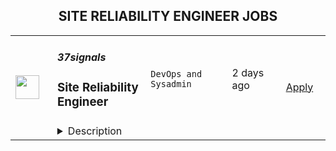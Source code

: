 <div align="center"><h2>SITE RELIABILITY ENGINEER JOBS</h2></div><table><tr>
                <td width="100" height="100" rowspan="2">
                    <img src="https://wwr-pro.s3.amazonaws.com/logos/0081/6107/logo.gif" width="38px" height="auto">
                </td>
                <td width="300">
                    <h5>37signals</h5>
                    <h3> Site Reliability Engineer</h3>
                </td>
                <td width="300">
                    <code>DevOps and Sysadmin</code>
                </td>
                <td width="200">
                <text>2 days ago</text>
                </td>
                <td width="100" rowspan="2">
                <a href="https://weworkremotely.com/remote-jobs/37signals-site-reliability-engineer" align="right" target="_blank">Apply</a>
                </td>
            </tr>
            <tr>
                <td colspan="3">
                <details><summary>Description</summary>
                <img src="https://we-work-remotely.imgix.net/logos/0081/6107/logo.gif?ixlib=rails-4.0.0&w=50&h=50&dpr=2&fit=fill&auto=compress" />

<p>
  <strong>Headquarters:</strong> Remote (Global)
    <br /><strong>URL:</strong> <a href="https://37signals.com">https://37signals.com</a>
</p>

<div>
<a href="https://37signals.com/">37signals</a> is hiring Site Reliability Engineers (SREs) for our Operations team to help us deliver fast and reliable applications to our customers – <a href="https://basecamp.com/">Basecamp</a> &amp; <a href="https://hey.com/">HEY</a>. Infrastructure for our apps exists in colocated data centers and in the cloud.<br><br><strong>About the work<br></strong>The job of operating fast and reliable systems is mainly about making life as boring as possible by considering and mitigating all the things that <em>could</em> go wrong before they can go wrong. Operations shines the brightest when there's nothing to see – systems just run. But getting there and sustaining that is challenging work.<br><br>It's also impossible to get it perfect all the time! So part of the work includes being available for on-call duty, which may include getting woken up in the middle of the night when it's your turn to be first responder. We rotate that responsibility on a regular schedule, and you won't be on your own during your first several months.<br><br>Here are some things we’ve worked on recently that might give you a better sense of what you’ll be doing day to day:<br><br>
</div><ul>
<li>Integrate and optimize rspamd for inbound and outbound mail pipelines</li>
<li>Modify and extend Terraform configurations for managing AWS resources</li>
<li>Practice incident response procedures including service failovers</li>
<li>Provision and load test both on-premise and cloud-based infrastructure</li>
<li>Manage database schema changes using pt-online-schema-change</li>
<li>Upgrade production Kubernetes clusters to a new release</li>
<li>Migrate workloads from cloud to onprem or vice-versa</li>
<li>Deploy and operate database clusters built with MySQL</li>
</ul><div>
<br>While most of your time will be spent supporting Basecamp, HEY, and any new software we may launch, you'll also maintain our legacy apps <a href="https://basecamp.com/about/policies/until-the-end-of-the-internet">until the end of the Internet</a>. You need to be as comfortable helping pay down technical debt from our past as you are building for the future.<br><br>You’ll be working hand-in-hand with a tight knit, globally distributed team that is always there to answer questions and share their collective wisdom at each step of the way. And your experience and background will join ours. We have worlds to learn and we’re eager to do it together. You can expect to teach us, coach us, and expect the same in return.<br><br><strong>About you<br></strong>We're looking to hire 2-3 new teammates at this time, and we're looking for candidates with different levels of experience. Maybe you're early in your career and are looking for a company where you can grow. Or maybe you've been doing this work for a while in a professional setting. Either way you should be familiar with most of our basic stack, which includes MySQL (both Aurora on AWS and on-prem installations), Redis, ElasticSearch, S3, Ruby on Rails, postfix, and Kubernetes. What you don't know well, you'll be able to pick up quickly. And you must be comfortable working remotely.<br><br>You're comfortable with the Unix toolchain, basic networking concepts, and you're a passable programmer capable of writing or amending existing systems in Go or Ruby. You enjoy solving challenging technical problems. You're comfortable with long-term project work as well as unexpected ad hoc requests.<br><br>All that said, we fully understand that you won’t know how all our systems work on day one... or even day 51! Our Ops team does deep, critical work. Most people take a full year to feel completely comfortable working at full capacity, and <a href="https://m.signalvnoise.com/nobody-hits-the-ground-running/">that's okay with us</a>.<br><br>You can expect a mindful onboarding process with structured ramp-up time. You can expect a team that listens. You can expect to be counted on and the freedom to do your best work. We build our apps, our teams, and our company for the long haul, so you can build your career here if you choose to.<br><br>You might have a CS or engineering degree. You might not. That’s not what we’re looking for. We care about what you can do and how you do it, not about how you got here. A strong track record of conscientious, thoughtful work speaks volumes.<br><br>We value <a href="https://signalvnoise.com/posts/1430-hire-managers-of-one">Managers of One</a>. We appreciate people who can take a stand yet commit even when they disagree. We subject ideas to rigorous consideration and challenge each other, but all remember that we’re here for the same purpose: to do good work together. That comes with direct feedback and a high degree of trust.<br><br><strong>Pay and benefits<br></strong>37signals pays in the top 10% of the industry based on San Francisco rates. Same position, same pay, no matter where you live. The salary for this position is $125,000 (<a href="https://github.com/basecamp/handbook/blob/master/titles-for-ops.md#junior-site-reliability-engineer">Junior SRE</a>) - $199,823 (<a href="https://github.com/basecamp/handbook/blob/master/titles-for-ops.md#senior-site-reliability-engineer">Senior SRE</a>).<br><br>Our benefits support a life well-lived away from work. Ample time off and all the resources you need to support you in doing the best work of your career. Here's more on the <a href="https://basecamp.com/handbook/07-benefits-and-perks">benefits</a> we offer.<br><br>Applicants from outside of the US will be offered a contractor role on comparable terms and equal pay with our US-based employees.<br><br><strong>How to apply<br></strong>Please submit an application by Monday, September 5th at 5:00PM US-Central time. Introduce yourself to us as a colleague. Tell us why you want <em>this</em> job and why you’d like to work at 37signals. We value great writers, so be yourself, be creative, and take your time.<br><br>We expect to take a few weeks to closely review all applications. Please note that we’re unable to offer individual feedback during the screening process. We usually see hundreds of applications for Operations roles, and our small hiring team simply doesn’t have the bandwidth to offer personalized feedback before the interview stage.<br><br>Interviews will take place in September, and we'll also ask some final candidates to complete a take-home technical exercise. We hope to extend offers in early October with a flexible start date later that month.<br><br>We encourage applicants from all backgrounds to apply for a job where you can do the best work of your career. We appreciate you giving us your consideration, and we promise to give you our full attention in return. We look forward to hearing from you!</div>

<p><strong>To apply:</strong> <a href="https://weworkremotely.com/remote-jobs/37signals-site-reliability-engineer">https://weworkremotely.com/remote-jobs/37signals-site-reliability-engineer</a></p>

                </details>
                </td>
            </tr></table>